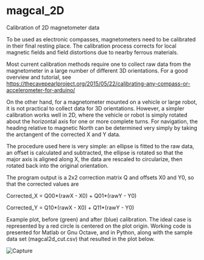 # magcal_2D

Calibration of 2D magnetometer data

To be used as electronic compasses, magnetometers need to be calibrated in their final resting place. The calibration process corrects for local magnetic fields and field distortions due to nearby ferrous materials. 

Most current calibration methods require one to collect raw data from the magnetometer in a large number of different 3D orientations. For a good overview and tutorial, see https://thecavepearlproject.org/2015/05/22/calibrating-any-compass-or-accelerometer-for-arduino/

On the other hand, for a magnetometer mounted on a vehicle or large robot, it is not practical to collect data for 3D orientations. However, a simpler calibration works well in 2D, where the vehicle or robot is simply rotated about the horizontal axis for one or more complete turns. For navigation, the heading relative to magnetic North can be determined very simply by taking the arctangent of the corrected X and Y data. 

The procedure used here is very simple: an ellipse is fitted to the raw data, an offset is calculated and subtracted, the ellipse is rotated so that the major axis is aligned along X, the data are rescaled to circularize, then rotated back into the original orientation.

The program output is a 2x2 correction matrix Q and offsets X0 and Y0, so that the corrected values are

Corrected_X = Q00*(rawX - X0) + Q01*(rawY - Y0)

Corrected_Y = Q10*(rawX - X0) + Q11*(rawY - Y0)

Example plot, before (green) and after (blue) calibration. The ideal case is represented by a red circle is centered on the plot origin. Working code is presented for Matlab or Gnu Octave, and in Python, along with the sample data set (magcal2d_cut.csv) that resulted in the plot below.

![Capture](https://github.com/user-attachments/assets/605aeee7-60a4-4b0b-855c-d8e23f04e2c1)

